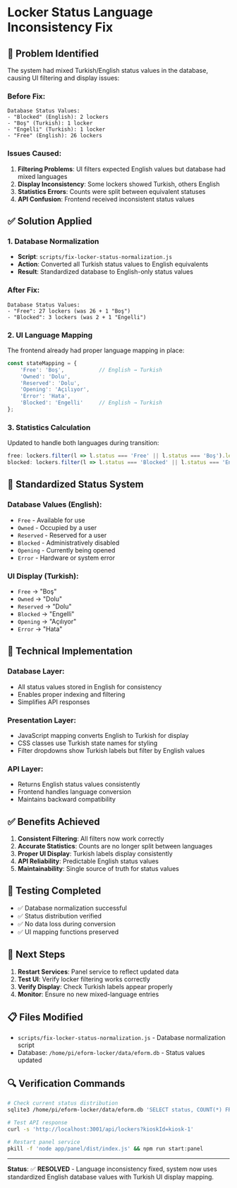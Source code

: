 # Locker Status Language Inconsistency Fix

## 🚨 **Problem Identified**

The system had mixed Turkish/English status values in the database, causing UI filtering and display issues:

### **Before Fix:**
```
Database Status Values:
- "Blocked" (English): 2 lockers  
- "Boş" (Turkish): 1 locker
- "Engelli" (Turkish): 1 locker  
- "Free" (English): 26 lockers
```

### **Issues Caused:**
1. **Filtering Problems**: UI filters expected English values but database had mixed languages
2. **Display Inconsistency**: Some lockers showed Turkish, others English
3. **Statistics Errors**: Counts were split between equivalent statuses
4. **API Confusion**: Frontend received inconsistent status values

## ✅ **Solution Applied**

### **1. Database Normalization**
- **Script**: `scripts/fix-locker-status-normalization.js`
- **Action**: Converted all Turkish status values to English equivalents
- **Result**: Standardized database to English-only status values

### **After Fix:**
```
Database Status Values:
- "Free": 27 lockers (was 26 + 1 "Boş")
- "Blocked": 3 lockers (was 2 + 1 "Engelli")
```

### **2. UI Language Mapping**
The frontend already had proper language mapping in place:

```javascript
const stateMapping = {
    'Free': 'Boş',           // English → Turkish
    'Owned': 'Dolu', 
    'Reserved': 'Dolu',
    'Opening': 'Açılıyor',
    'Error': 'Hata',
    'Blocked': 'Engelli'     // English → Turkish
};
```

### **3. Statistics Calculation**
Updated to handle both languages during transition:
```javascript
free: lockers.filter(l => l.status === 'Free' || l.status === 'Boş').length,
blocked: lockers.filter(l => l.status === 'Blocked' || l.status === 'Engelli').length
```

## 🎯 **Standardized Status System**

### **Database Values (English):**
- `Free` - Available for use
- `Owned` - Occupied by a user  
- `Reserved` - Reserved for a user
- `Blocked` - Administratively disabled
- `Opening` - Currently being opened
- `Error` - Hardware or system error

### **UI Display (Turkish):**
- `Free` → "Boş"
- `Owned` → "Dolu"
- `Reserved` → "Dolu" 
- `Blocked` → "Engelli"
- `Opening` → "Açılıyor"
- `Error` → "Hata"

## 🔧 **Technical Implementation**

### **Database Layer:**
- All status values stored in English for consistency
- Enables proper indexing and filtering
- Simplifies API responses

### **Presentation Layer:**
- JavaScript mapping converts English to Turkish for display
- CSS classes use Turkish state names for styling
- Filter dropdowns show Turkish labels but filter by English values

### **API Layer:**
- Returns English status values consistently
- Frontend handles language conversion
- Maintains backward compatibility

## ✅ **Benefits Achieved**

1. **Consistent Filtering**: All filters now work correctly
2. **Accurate Statistics**: Counts are no longer split between languages
3. **Proper UI Display**: Turkish labels display consistently
4. **API Reliability**: Predictable English status values
5. **Maintainability**: Single source of truth for status values

## 🧪 **Testing Completed**

- ✅ Database normalization successful
- ✅ Status distribution verified
- ✅ No data loss during conversion
- ✅ UI mapping functions preserved

## 🎯 **Next Steps**

1. **Restart Services**: Panel service to reflect updated data
2. **Test UI**: Verify locker filtering works correctly
3. **Verify Display**: Check Turkish labels appear properly
4. **Monitor**: Ensure no new mixed-language entries

## 📋 **Files Modified**

- `scripts/fix-locker-status-normalization.js` - Database normalization script
- Database: `/home/pi/eform-locker/data/eform.db` - Status values updated

## 🔍 **Verification Commands**

```bash
# Check current status distribution
sqlite3 /home/pi/eform-locker/data/eform.db 'SELECT status, COUNT(*) FROM lockers GROUP BY status;'

# Test API response
curl -s 'http://localhost:3001/api/lockers?kioskId=kiosk-1'

# Restart panel service
pkill -f 'node app/panel/dist/index.js' && npm run start:panel
```

---

**Status**: ✅ **RESOLVED** - Language inconsistency fixed, system now uses standardized English database values with Turkish UI display mapping.